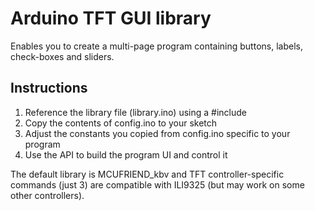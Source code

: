 # Arduino TFT GUI library
Enables you to create a multi-page program containing buttons, labels, check-boxes and sliders.

## Instructions
1. Reference the library file (library.ino) using a #include
2. Copy the contents of config.ino to your sketch
3. Adjust the constants you copied from config.ino specific to your program
4. Use the API to build the program UI and control it

The default library is MCUFRIEND_kbv and TFT controller-specific commands (just 3) are compatible with ILI9325 (but may work on some other controllers).
